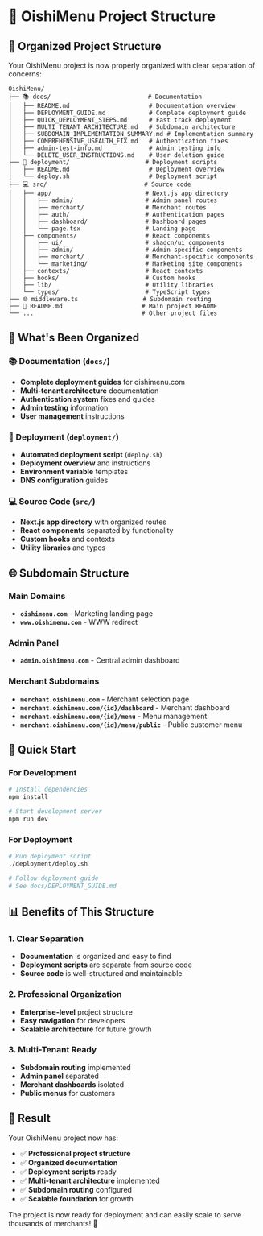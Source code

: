# 📁 OishiMenu Project Structure

## 🎯 **Organized Project Structure**

Your OishiMenu project is now properly organized with clear separation of concerns:

```
OishiMenu/
├── 📚 docs/                           # Documentation
│   ├── README.md                      # Documentation overview
│   ├── DEPLOYMENT_GUIDE.md            # Complete deployment guide
│   ├── QUICK_DEPLOYMENT_STEPS.md      # Fast track deployment
│   ├── MULTI_TENANT_ARCHITECTURE.md   # Subdomain architecture
│   ├── SUBDOMAIN_IMPLEMENTATION_SUMMARY.md # Implementation summary
│   ├── COMPREHENSIVE_USEAUTH_FIX.md   # Authentication fixes
│   ├── admin-test-info.md             # Admin testing info
│   └── DELETE_USER_INSTRUCTIONS.md    # User deletion guide
├── 🚀 deployment/                     # Deployment scripts
│   ├── README.md                      # Deployment overview
│   └── deploy.sh                      # Deployment script
├── 💻 src/                           # Source code
│   ├── app/                          # Next.js app directory
│   │   ├── admin/                    # Admin panel routes
│   │   ├── merchant/                 # Merchant routes
│   │   ├── auth/                     # Authentication pages
│   │   ├── dashboard/                # Dashboard pages
│   │   └── page.tsx                  # Landing page
│   ├── components/                   # React components
│   │   ├── ui/                       # shadcn/ui components
│   │   ├── admin/                    # Admin-specific components
│   │   ├── merchant/                 # Merchant-specific components
│   │   └── marketing/                # Marketing site components
│   ├── contexts/                     # React contexts
│   ├── hooks/                        # Custom hooks
│   ├── lib/                          # Utility libraries
│   └── types/                        # TypeScript types
├── 🌐 middleware.ts                  # Subdomain routing
├── 📄 README.md                      # Main project README
└── ...                              # Other project files
```

## 🎯 **What's Been Organized**

### **📚 Documentation (`docs/`)**
- **Complete deployment guides** for oishimenu.com
- **Multi-tenant architecture** documentation
- **Authentication system** fixes and guides
- **Admin testing** information
- **User management** instructions

### **🚀 Deployment (`deployment/`)**
- **Automated deployment script** (`deploy.sh`)
- **Deployment overview** and instructions
- **Environment variable** templates
- **DNS configuration** guides

### **💻 Source Code (`src/`)**
- **Next.js app directory** with organized routes
- **React components** separated by functionality
- **Custom hooks** and contexts
- **Utility libraries** and types

## 🌐 **Subdomain Structure**

### **Main Domains**
- **`oishimenu.com`** - Marketing landing page
- **`www.oishimenu.com`** - WWW redirect

### **Admin Panel**
- **`admin.oishimenu.com`** - Central admin dashboard

### **Merchant Subdomains**
- **`merchant.oishimenu.com`** - Merchant selection page
- **`merchant.oishimenu.com/{id}/dashboard`** - Merchant dashboard
- **`merchant.oishimenu.com/{id}/menu`** - Menu management
- **`merchant.oishimenu.com/{id}/menu/public`** - Public customer menu

## 🚀 **Quick Start**

### **For Development**
```bash
# Install dependencies
npm install

# Start development server
npm run dev
```

### **For Deployment**
```bash
# Run deployment script
./deployment/deploy.sh

# Follow deployment guide
# See docs/DEPLOYMENT_GUIDE.md
```

## 📊 **Benefits of This Structure**

### **1. Clear Separation**
- **Documentation** is organized and easy to find
- **Deployment scripts** are separate from source code
- **Source code** is well-structured and maintainable

### **2. Professional Organization**
- **Enterprise-level** project structure
- **Easy navigation** for developers
- **Scalable architecture** for future growth

### **3. Multi-Tenant Ready**
- **Subdomain routing** implemented
- **Admin panel** separated
- **Merchant dashboards** isolated
- **Public menus** for customers

## 🎉 **Result**

Your OishiMenu project now has:
- ✅ **Professional project structure**
- ✅ **Organized documentation**
- ✅ **Deployment scripts** ready
- ✅ **Multi-tenant architecture** implemented
- ✅ **Subdomain routing** configured
- ✅ **Scalable foundation** for growth

The project is now ready for deployment and can easily scale to serve thousands of merchants! 🚀
